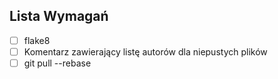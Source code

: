 ## Lista Wymagań
- [ ] flake8
- [ ] Komentarz zawierający listę autorów dla niepustych plików
- [ ] git pull --rebase
